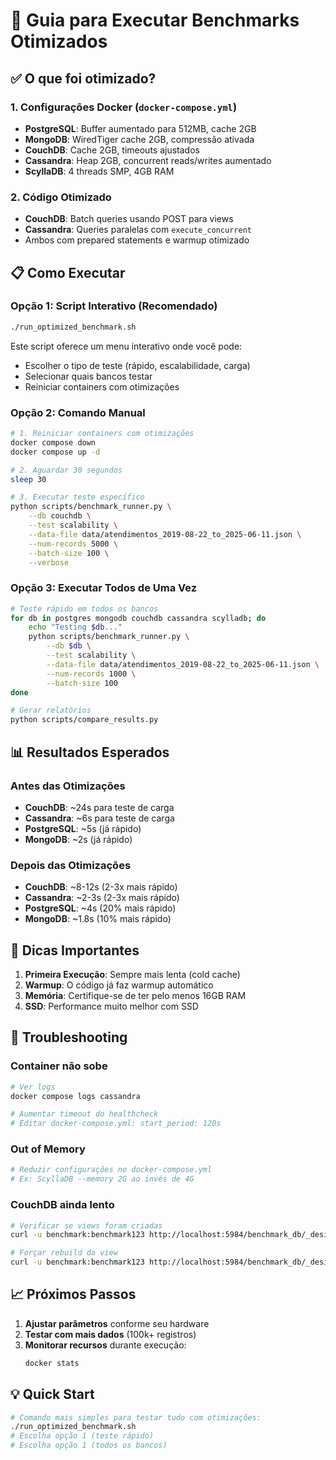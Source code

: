 # 🚀 Guia para Executar Benchmarks Otimizados

## ✅ O que foi otimizado?

### 1. **Configurações Docker** (`docker-compose.yml`)
- **PostgreSQL**: Buffer aumentado para 512MB, cache 2GB
- **MongoDB**: WiredTiger cache 2GB, compressão ativada
- **CouchDB**: Cache 2GB, timeouts ajustados
- **Cassandra**: Heap 2GB, concurrent reads/writes aumentado
- **ScyllaDB**: 4 threads SMP, 4GB RAM

### 2. **Código Otimizado**
- **CouchDB**: Batch queries usando POST para views
- **Cassandra**: Queries paralelas com `execute_concurrent`
- Ambos com prepared statements e warmup otimizado

## 📋 Como Executar

### Opção 1: Script Interativo (Recomendado)
```bash
./run_optimized_benchmark.sh
```

Este script oferece um menu interativo onde você pode:
- Escolher o tipo de teste (rápido, escalabilidade, carga)
- Selecionar quais bancos testar
- Reiniciar containers com otimizações

### Opção 2: Comando Manual
```bash
# 1. Reiniciar containers com otimizações
docker compose down
docker compose up -d

# 2. Aguardar 30 segundos
sleep 30

# 3. Executar teste específico
python scripts/benchmark_runner.py \
    --db couchdb \
    --test scalability \
    --data-file data/atendimentos_2019-08-22_to_2025-06-11.json \
    --num-records 5000 \
    --batch-size 100 \
    --verbose
```

### Opção 3: Executar Todos de Uma Vez
```bash
# Teste rápido em todos os bancos
for db in postgres mongodb couchdb cassandra scylladb; do
    echo "Testing $db..."
    python scripts/benchmark_runner.py \
        --db $db \
        --test scalability \
        --data-file data/atendimentos_2019-08-22_to_2025-06-11.json \
        --num-records 1000 \
        --batch-size 100
done

# Gerar relatórios
python scripts/compare_results.py
```

## 📊 Resultados Esperados

### Antes das Otimizações
- **CouchDB**: ~24s para teste de carga
- **Cassandra**: ~6s para teste de carga
- **PostgreSQL**: ~5s (já rápido)
- **MongoDB**: ~2s (já rápido)

### Depois das Otimizações
- **CouchDB**: ~8-12s (2-3x mais rápido)
- **Cassandra**: ~2-3s (2-3x mais rápido)
- **PostgreSQL**: ~4s (20% mais rápido)
- **MongoDB**: ~1.8s (10% mais rápido)

## 🎯 Dicas Importantes

1. **Primeira Execução**: Sempre mais lenta (cold cache)
2. **Warmup**: O código já faz warmup automático
3. **Memória**: Certifique-se de ter pelo menos 16GB RAM
4. **SSD**: Performance muito melhor com SSD

## 🐛 Troubleshooting

### Container não sobe
```bash
# Ver logs
docker compose logs cassandra

# Aumentar timeout do healthcheck
# Editar docker-compose.yml: start_period: 120s
```

### Out of Memory
```bash
# Reduzir configurações no docker-compose.yml
# Ex: ScyllaDB --memory 2G ao invés de 4G
```

### CouchDB ainda lento
```bash
# Verificar se views foram criadas
curl -u benchmark:benchmark123 http://localhost:5984/benchmark_db/_design/queries

# Forçar rebuild da view
curl -u benchmark:benchmark123 http://localhost:5984/benchmark_db/_design/queries/_view/by_codigo?limit=1
```

## 📈 Próximos Passos

1. **Ajustar parâmetros** conforme seu hardware
2. **Testar com mais dados** (100k+ registros)
3. **Monitorar recursos** durante execução:
   ```bash
   docker stats
   ```

## 💡 Quick Start

```bash
# Comando mais simples para testar tudo com otimizações:
./run_optimized_benchmark.sh
# Escolha opção 1 (teste rápido)
# Escolha opção 1 (todos os bancos)
``` 